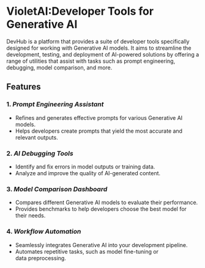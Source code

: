 # VioletAI:Developer Tools for Generative AI

DevHub is a platform that provides a suite of developer tools specifically designed for working with Generative AI models. It aims to streamline the development, testing, and deployment of AI-powered solutions by offering a range of utilities that assist with tasks such as prompt engineering, debugging, model comparison, and more.

## Features

### 1. *Prompt Engineering Assistant*
   - Refines and generates effective prompts for various Generative AI models.
   - Helps developers create prompts that yield the most accurate and relevant outputs.
   
### 2. *AI Debugging Tools*
   - Identify and fix errors in model outputs or training data.
   - Analyze and improve the quality of AI-generated content.
   
### 3. *Model Comparison Dashboard*
   - Compares different Generative AI models to evaluate their performance.
   - Provides benchmarks to help developers choose the best model for their needs.

### 4. *Workflow Automation*
   - Seamlessly integrates Generative AI into your development pipeline.
   - Automates repetitive tasks, such as model fine-tuning or data preprocessing.
